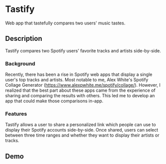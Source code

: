 # Tastify
Web app that tastefully compares two users' music tastes.

## Description
Tastify compares two Spotify users' favorite tracks and artists side-by-side. 

### Background
Recently, there has been a rise in Spotify web apps that display a single user's top tracks and artists. Most notable to me, Alex White's Spotify Collage Generator 
(https://www.alexpwhite.me/spotify/collage/).
However, I realized that the best part about these apps came from the experience of sharing and comparing the results with others. 
This led me to develop an app that could make those comparisons in-app.

### Features
Tastify allows a user to share a personalized link which people can use to display their Spotify accounts side-by-side. 
Once shared, users can select between three time ranges and whether they want to display their artists or tracks.

## Demo
